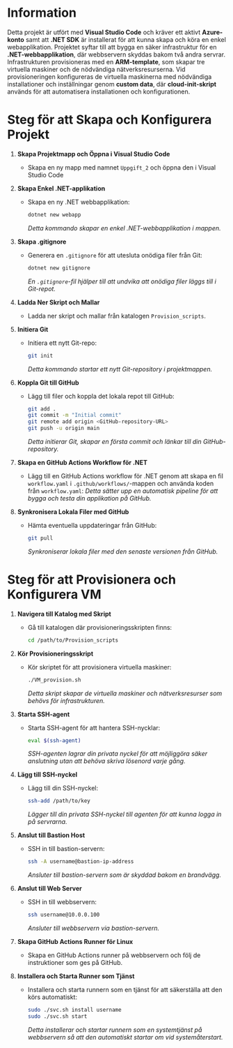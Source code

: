 # Information

Detta projekt är utfört med **Visual Studio Code** och kräver ett aktivt **Azure-konto** samt att **.NET SDK** är installerat för att kunna skapa och köra en enkel webapplikation. Projektet syftar till att bygga en säker infrastruktur för en **.NET-webbapplikation**, där webbservern skyddas bakom två andra servrar. Infrastrukturen provisioneras med en **ARM-template**, som skapar tre virtuella maskiner och de nödvändiga nätverksresurserna. Vid provisioneringen konfigureras de virtuella maskinerna med nödvändiga installationer och inställningar genom **custom data**, där **cloud-init-skript** används för att automatisera installationen och konfigurationen.


# Steg för att Skapa och Konfigurera Projekt

1. **Skapa Projektmapp och Öppna i Visual Studio Code**
   - Skapa en ny mapp med namnet `Uppgift_2` och öppna den i Visual Studio Code

2. **Skapa Enkel .NET-applikation**
   - Skapa en ny .NET webbapplikation:
     ```bash
     dotnet new webapp
     ```
     *Detta kommando skapar en enkel .NET-webbapplikation i mappen.*

3. **Skapa .gitignore**
   - Generera en `.gitignore` för att utesluta onödiga filer från Git:
     ```bash
     dotnet new gitignore
     ```
     *En `.gitignore`-fil hjälper till att undvika att onödiga filer läggs till i Git-repot.*

4. **Ladda Ner Skript och Mallar**
   - Ladda ner skript och mallar från katalogen `Provision_scripts`.

5. **Initiera Git**
   - Initiera ett nytt Git-repo:
     ```bash
     git init
     ```
     *Detta kommando startar ett nytt Git-repository i projektmappen.*

6. **Koppla Git till GitHub**
   - Lägg till filer och koppla det lokala repot till GitHub:
     ```bash
     git add .
     git commit -m "Initial commit"
     git remote add origin <GitHub-repository-URL>
     git push -u origin main
     ```
     *Detta initierar Git, skapar en första commit och länkar till din GitHub-repository.*

7. **Skapa en GitHub Actions Workflow för .NET**
   - Lägg till en GitHub Actions workflow för .NET genom att skapa en fil `workflow.yaml` i `.github/workflows/`-mappen och använda koden från `workflow.yaml`:
     *Detta sätter upp en automatisk pipeline för att bygga och testa din applikation på GitHub.*

8. **Synkronisera Lokala Filer med GitHub**
   - Hämta eventuella uppdateringar från GitHub:
     ```bash
     git pull
     ```
     *Synkroniserar lokala filer med den senaste versionen från GitHub.*

# Steg för att Provisionera och Konfigurera VM

1. **Navigera till Katalog med Skript**
   - Gå till katalogen där provisioneringsskripten finns:
     ```bash
     cd /path/to/Provision_scripts
     ```

2. **Kör Provisioneringsskript**
   - Kör skriptet för att provisionera virtuella maskiner:
     ```bash
     ./VM_provision.sh
     ```
     *Detta skript skapar de virtuella maskiner och nätverksresurser som behövs för infrastrukturen.*

3. **Starta SSH-agent**
   - Starta SSH-agent för att hantera SSH-nycklar:
     ```bash
     eval $(ssh-agent)
     ```
     *SSH-agenten lagrar din privata nyckel för att möjliggöra säker anslutning utan att behöva skriva lösenord varje gång.*

4. **Lägg till SSH-nyckel**
   - Lägg till din SSH-nyckel:
     ```bash
     ssh-add /path/to/key
     ```
     *Lägger till din privata SSH-nyckel till agenten för att kunna logga in på servrarna.*

5. **Anslut till Bastion Host**
   - SSH in till bastion-servern:
     ```bash
     ssh -A username@bastion-ip-address
     ```
     *Ansluter till bastion-servern som är skyddad bakom en brandvägg.*

6. **Anslut till Web Server**
   - SSH in till webbservern:
     ```bash
     ssh username@10.0.0.100
     ```
     *Ansluter till webbservern via bastion-servern.*

7. **Skapa GitHub Actions Runner för Linux**
   - Skapa en GitHub Actions runner på webbservern och följ de instruktioner som ges på GitHub.

8. **Installera och Starta Runner som Tjänst**
   - Installera och starta runnern som en tjänst för att säkerställa att den körs automatiskt:
     ```bash
     sudo ./svc.sh install username
     sudo ./svc.sh start
     ```
     *Detta installerar och startar runnern som en systemtjänst på webbservern så att den automatiskt startar om vid systemåterstart.*
